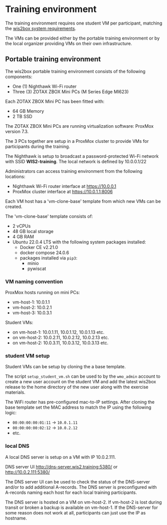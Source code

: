 # Training environment

The training environment requires one student VM per participant, matching the [wis2box system requirements](https://docs.wis2box.wis.wmo.int/en/latest/user/getting-started.html#system-requirements).

The VMs can be provided either by the portable training environment or by the local organizer providing VMs on their own infrastructure.

## Portable training environment

The wis2box portable training environment consists of the following components:
- One (1) Nighthawk Wi-Fi router
- Three (3) ZOTAX ZBOX Mini PCs (M Series Edge MI623)

Each ZOTAX ZBOX Mini PC has been fitted with:
- 64 GB Memory
- 2 TB SSD

The ZOTAX ZBOX Mini PCs are running virtualization software: ProxMox version 7.3.

The 3 PCs together are setup in a ProxMox cluster to provide VMs for participants during the training.

The Nighthawk is setup to broadcast a password-protected Wi-Fi network with SSID **WIS2-training**.
The local network is defined by 10.0.0.1/22

Administrators can access training environment from the following locations:

- Nighthawk Wi-Fi router interface at https://10.0.0.1
- ProxMox cluster interface at https://10.0.1.1:8006

Each VM host has a 'vm-clone-base' template from which new VMs can be created.

The 'vm-clone-base' template consists of:

- 2 vCPUs
- 48 GB local storage
- 4 GB RAM
- Ubuntu 22.0.4 LTS with the following system packages installed:
    - Docker CE v2.21.0
    - docker compose 24.0.6
    - packages installed via `pip3`:
      - minio
      - pywiscat

### VM naming convention

ProxMox hosts running on mini PCs:

- vm-host-1: 10.0.1.1
- vm-host-2: 10.0.2.1
- vm-host-3: 10.0.3.1

Student VMs:

- on vm-host-1: 10.0.1.11, 10.0.1.12, 10.0.1.13 etc.
- on vm-host-2: 10.0.2.11, 10.0.2.12, 10.0.2.13 etc.
- on vm-host-2: 10.0.3.11, 10.0.3.12, 10.0.3.13 etc.

### student VM setup

Student VMs can be setup by cloning the a base template.

The script `setup_student_vm.sh` can be used to by the `wmo_admin` account to create a new user account on the student VM and add the latest wis2box release to the home directory of the new user along with the exercise materials.

The WiFi router has pre-configured mac-to-IP settings. After cloning the base template set the MAC address to match the IP using the following logic:

- `00:00:00:00:01:11` -> `10.0.1.11`
- `00:00:00:00:02:12` -> `10.0.2.12`
- etc.

### local DNS

A local DNS server is setup on a VM with IP 10.0.2.111. 

DNS server UI
http://dns-server.wis2.training:5380/
or
http://10.0.2.111:5380/

The DNS server UI can be used to check the status of the DNS-server and/or to add additional A-records. The DNS server is preconfigured with A-records naming each host for each local training participants. 

The DNS server is hosted on a VM on vm-host-2. If vm-host-2 is lost during transit or broken a backup is available on vm-host-1. If the DNS-server for some reason does not work at all, participants can just use the IP as hostname.

